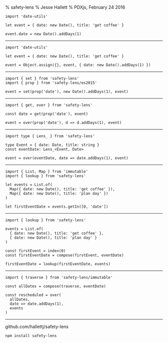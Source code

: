 % safety-lens
% Jesse Hallett
% PDXjs, February 24 2016


~~~~ {.javascript}
import 'date-utils'

let event = { date: new Date(), title: 'get coffee' }

event.date = new Date().addDays(1)
~~~~~~~~~~~~~~~~~~~~~~

---

~~~~ {.javascript}
import 'date-utils'

let event = { date: new Date(), title: 'get coffee' }

event = Object.assign({}, event, { date: new Date().addDays(1) })
~~~~~~~~~~~~~~~~~~~~~~

---

~~~~ {.javascript}
import { set } from 'safety-lens'
import { prop } from 'safety-lens/es2015'

event = set(prop('date'), new Date().addDays(1), event)
~~~~~~~~~~~~~~~~~~~~~~

---

~~~~ {.javascript}
import { get, over } from 'safety-lens'

const date = get(prop('date'), event)

event = over(prop('date'), d => d.addDays(1), event)
~~~~~~~~~~~~~~~~~~~~~~

---

~~~~ {.javascript}
import type { Lens_ } from 'safety-lens'

type Event = { date: Date, title: string }
const eventDate: Lens_<Event, Date>

event = over(eventDate, date => date.addDays(1), event)
~~~~~~~~~~~~~~~~~~~~~~

---

~~~~ {.javascript}
import { List, Map } from 'immutable'
import { lookup } from 'safety-lens'

let events = List.of(
  Map({ date: new Date(), title: 'get coffee' }),
  Map({ date: new Date(), title: 'plan day' })
)

let firstEventDate = events.getIn([0, 'date'])
~~~~~~~~~~~~~~~~~~~~~~

---

~~~~ {.javascript}
import { lookup } from 'safety-lens'

events = List.of(
  { date: new Date(), title: 'get coffee' },
  { date: new Date(), title: 'plan day' }
)

const firstEvent = index(0)
const firstEventDate = compose(firstEvent, eventDate)

firstEventDate = lookup(firstEventDate, events)
~~~~~~~~~~~~~~~~~~~~~~

---

~~~~ {.javascript}
import { traverse } from 'safety-lens/immutable'

const allDates = compose(traverse, eventDate)

const rescheduled = over(
  allDates,
  date => date.addDays(1),
  events
)
~~~~~~~~~~~~~~~~~~~~~~

---

github.com/hallettj/safety-lens

~~~~ {.sh}
npm install safety-lens
~~~~~~~~~~~~~~~~~~~~~~
